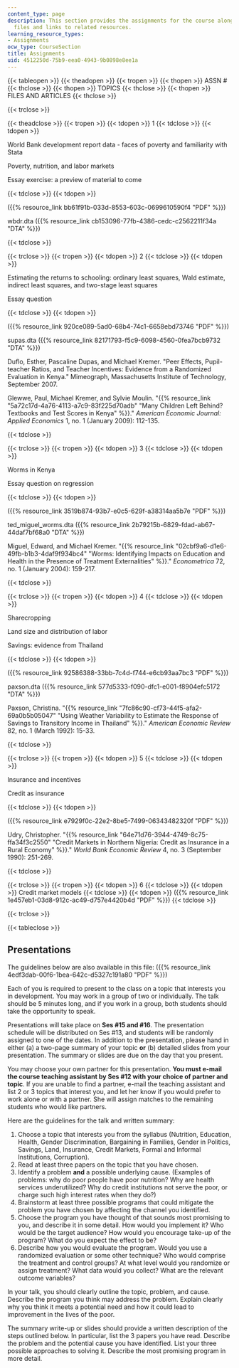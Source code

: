 ```yaml
---
content_type: page
description: This section provides the assignments for the course along with supporting
  files and links to related resources.
learning_resource_types:
- Assignments
ocw_type: CourseSection
title: Assignments
uid: 4512250d-75b9-eea0-4943-9b0898e8ee1a
---
```


{{< tableopen >}}
{{< theadopen >}}
{{< tropen >}}
{{< thopen >}}
ASSN #
{{< thclose >}}
{{< thopen >}}
TOPICS
{{< thclose >}}
{{< thopen >}}
FILES AND ARTICLES
{{< thclose >}}

{{< trclose >}}

{{< theadclose >}}
{{< tropen >}}
{{< tdopen >}}
1
{{< tdclose >}}
{{< tdopen >}}


World Bank development report data - faces of poverty and familiarity with Stata

Poverty, nutrition, and labor markets

Essay exercise: a preview of material to come


{{< tdclose >}}
{{< tdopen >}}


({{% resource_link bb61f91b-033d-8553-603c-0699610590f4 "PDF" %}})

wbdr.dta ({{% resource_link cb153096-77fb-4386-cedc-c2562211f34a "DTA" %}})


{{< tdclose >}}

{{< trclose >}}
{{< tropen >}}
{{< tdopen >}}
2
{{< tdclose >}}
{{< tdopen >}}


Estimating the returns to schooling: ordinary least squares, Wald estimate, indirect least squares, and two-stage least squares

Essay question


{{< tdclose >}}
{{< tdopen >}}


({{% resource_link 920ce089-5ad0-68b4-74c1-6658ebd73746 "PDF" %}})

supas.dta ({{% resource_link 82171793-f5c9-6098-4560-0fea7bcb9732 "DTA" %}})

Duflo, Esther, Pascaline Dupas, and Michael Kremer. "Peer Effects, Pupil-teacher Ratios, and Teacher Incentives: Evidence from a Randomized Evaluation in Kenya." Mimeograph, Massachusetts Institute of Technology, September 2007.

Glewwe, Paul, Michael Kremer, and Sylvie Moulin. "{{% resource_link "5a72c17d-4a76-4113-a7c9-83f225d70adb" "Many Children Left Behind? Textbooks and Test Scores in Kenya" %}}." _American Economic Journal: Applied Economics_ 1, no. 1 (January 2009): 112-135.


{{< tdclose >}}

{{< trclose >}}
{{< tropen >}}
{{< tdopen >}}
3
{{< tdclose >}}
{{< tdopen >}}


Worms in Kenya

Essay question on regression


{{< tdclose >}}
{{< tdopen >}}


({{% resource_link 3519b874-93b7-e0c5-629f-a38314aa5b7e "PDF" %}})

ted\_miguel\_worms.dta ({{% resource_link 2b79215b-6829-fdad-ab67-44daf7bf68a0 "DTA" %}})

Miguel, Edward, and Michael Kremer. "{{% resource_link "02cbf9a6-d1e6-49fb-b1b3-4daf9f934bc4" "Worms: Identifying Impacts on Education and Health in the Presence of Treatment Externalities" %}}." _Econometrica_ 72, no. 1 (January 2004): 159-217.


{{< tdclose >}}

{{< trclose >}}
{{< tropen >}}
{{< tdopen >}}
4
{{< tdclose >}}
{{< tdopen >}}


Sharecropping

Land size and distribution of labor

Savings: evidence from Thailand


{{< tdclose >}}
{{< tdopen >}}


({{% resource_link 92586388-33bb-7c4d-f744-e6cb93aa7bc3 "PDF" %}})

paxson.dta ({{% resource_link 577d5333-f090-dfc1-e001-f8904efc5172 "DTA" %}})

Paxson, Christina. "{{% resource_link "7fc86c90-cf73-44f5-afa2-69a0b5b05047" "Using Weather Variability to Estimate the Response of Savings to Transitory Income in Thailand" %}}." _American Economic Review_ 82, no. 1 (March 1992): 15-33.


{{< tdclose >}}

{{< trclose >}}
{{< tropen >}}
{{< tdopen >}}
5
{{< tdclose >}}
{{< tdopen >}}


Insurance and incentives

Credit as insurance


{{< tdclose >}}
{{< tdopen >}}


({{% resource_link e7929f0c-22e2-8be5-7499-06343482320f "PDF" %}})

Udry, Christopher. "{{% resource_link "64e71d76-3944-4749-8c75-ffa34f3c2550" "Credit Markets in Northern Nigeria: Credit as Insurance in a Rural Economy" %}}." _World Bank Economic Review_ 4, no. 3 (September 1990): 251-269.


{{< tdclose >}}

{{< trclose >}}
{{< tropen >}}
{{< tdopen >}}
6
{{< tdclose >}}
{{< tdopen >}}
Credit market models
{{< tdclose >}}
{{< tdopen >}}
({{% resource_link 1e457eb1-03d8-912c-ac49-d757e4420b4d "PDF" %}})
{{< tdclose >}}

{{< trclose >}}

{{< tableclose >}}

Presentations
-------------

The guidelines below are also available in this file: ({{% resource_link 4edf3dab-00f6-1bea-642c-d5327c191a80 "PDF" %}})

Each of you is required to present to the class on a topic that interests you in development. You may work in a group of two or individually. The talk should be 5 minutes long, and if you work in a group, both students should take the opportunity to speak.

Presentations will take place on **Ses #15 and #16**. The presentation schedule will be distributed on Ses #13, and students will be randomly assigned to one of the dates. In addition to the presentation, please hand in either (a) a two-page summary of your topic **or** (b) detailed slides from your presentation. The summary or slides are due on the day that you present.

You may choose your own partner for this presentation. **You must e-mail the course teaching assistant by Ses #12 with your choice of partner and topic**. If you are unable to find a partner, e-mail the teaching assistant and list 2 or 3 topics that interest you, and let her know if you would prefer to work alone or with a partner. She will assign matches to the remaining students who would like partners.

Here are the guidelines for the talk and written summary:

1.  Choose a topic that interests you from the syllabus (Nutrition, Education, Health, Gender Discrimination, Bargaining in Families, Gender in Politics, Savings, Land, Insurance, Credit Markets, Formal and Informal Institutions, Corruption).
2.  Read at least three papers on the topic that you have chosen.
3.  Identify a problem **and** a possible underlying cause. (Examples of problems: why do poor people have poor nutrition? Why are health services underutilized? Why do credit institutions not serve the poor, or charge such high interest rates when they do?)
4.  Brainstorm at least three possible programs that could mitigate the problem you have chosen by affecting the channel you identified.
5.  Choose the program you have thought of that sounds most promising to you, and describe it in some detail. How would you implement it? Who would be the target audience? How would you encourage take-up of the program? What do you expect the effect to be?
6.  Describe how you would evaluate the program. Would you use a randomized evaluation or some other technique? Who would comprise the treatment and control groups? At what level would you randomize or assign treatment? What data would you collect? What are the relevant outcome variables?

In your talk, you should clearly outline the topic, problem, and cause. Describe the program you think may address the problem. Explain clearly why you think it meets a potential need and how it could lead to improvement in the lives of the poor.

The summary write-up or slides should provide a written description of the steps outlined below. In particular, list the 3 papers you have read. Describe the problem and the potential cause you have identified. List your three possible approaches to solving it. Describe the most promising program in more detail.